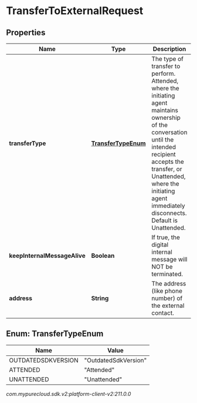 # TransferToExternalRequest


## Properties

| Name | Type | Description | Notes |
| ------------ | ------------- | ------------- | ------------- |
| **transferType** | [**TransferTypeEnum**](#Enum--TransferTypeEnum) | The type of transfer to perform. Attended, where the initiating agent maintains ownership of the conversation until the intended recipient accepts the transfer, or Unattended, where the initiating agent immediately disconnects. Default is Unattended. |  [optional] |
| **keepInternalMessageAlive** | **Boolean** | If true, the digital internal message will NOT be terminated. |  [optional] |
| **address** | **String** | The address (like phone number) of the external contact. |  [optional] |


## Enum: TransferTypeEnum

| Name | Value |
| ---- | ----- |
| OUTDATEDSDKVERSION | &quot;OutdatedSdkVersion&quot; | 
| ATTENDED | &quot;Attended&quot; | 
| UNATTENDED | &quot;Unattended&quot; | 




_com.mypurecloud.sdk.v2:platform-client-v2:211.0.0_

